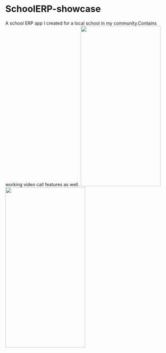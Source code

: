# SchoolERP-showcase
A school ERP app I created for a local school in my community.Contains working video call features as well.
<img src="https://github.com/sidhunt/SchoolERP-showcase/raw/main/Parent.gif" width="250" height="500">
<img src="https://github.com/sidhunt/SchoolERP-showcase/raw/main/Students.gif" width="250" height="500">
